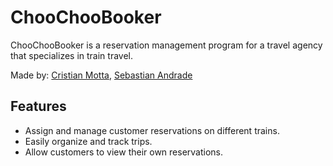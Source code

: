 # ChooChooBooker

ChooChooBooker is a reservation management program for a travel agency that specializes in train travel.

Made by: [Cristian Motta](https://github.com/cmottao), [Sebastian Andrade](https://github.com/Sgewux)

## Features

- Assign and manage customer reservations on different trains.
- Easily organize and track trips.
- Allow customers to view their own reservations.
